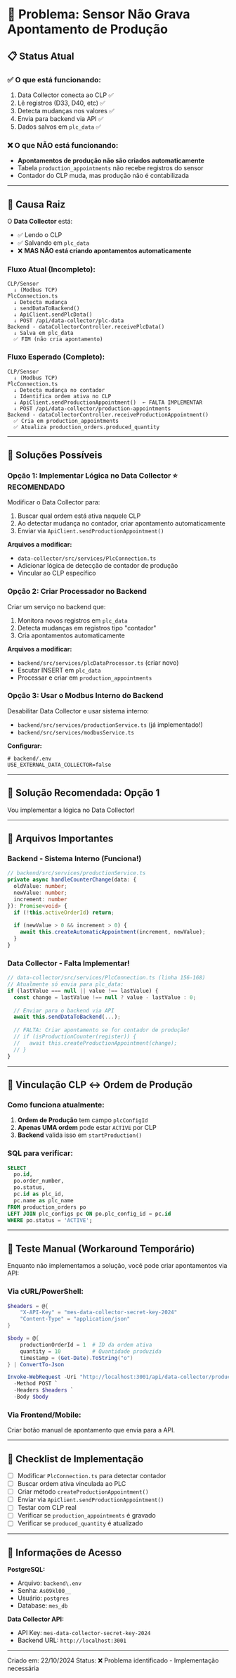# 🚨 Problema: Sensor Não Grava Apontamento de Produção

## 📋 Status Atual

### ✅ **O que está funcionando:**
1. Data Collector conecta ao CLP ✅
2. Lê registros (D33, D40, etc) ✅
3. Detecta mudanças nos valores ✅
4. Envia para backend via API ✅
5. Dados salvos em `plc_data` ✅

### ❌ **O que NÃO está funcionando:**
- **Apontamentos de produção não são criados automaticamente** 
- Tabela `production_appointments` não recebe registros do sensor
- Contador do CLP muda, mas produção não é contabilizada

---

## 🔎 Causa Raiz

O **Data Collector** está:
- ✅ Lendo o CLP
- ✅ Salvando em `plc_data`
- ❌ **MAS NÃO está criando apontamentos automaticamente**

### Fluxo Atual (Incompleto):

```
CLP/Sensor
  ↓ (Modbus TCP)
PlcConnection.ts
  ↓ Detecta mudança
  ↓ sendDataToBackend()
  ↓ ApiClient.sendPlcData()
  ↓ POST /api/data-collector/plc-data
Backend - dataCollectorController.receivePlcData()
  ↓ Salva em plc_data
  ✅ FIM (não cria apontamento)
```

### Fluxo Esperado (Completo):

```
CLP/Sensor
  ↓ (Modbus TCP)
PlcConnection.ts
  ↓ Detecta mudança no contador
  ↓ Identifica ordem ativa no CLP
  ↓ ApiClient.sendProductionAppointment()  ← FALTA IMPLEMENTAR
  ↓ POST /api/data-collector/production-appointments
Backend - dataCollectorController.receiveProductionAppointment()
  ✅ Cria em production_appointments
  ✅ Atualiza production_orders.produced_quantity
```

---

## 🔧 Soluções Possíveis

### **Opção 1: Implementar Lógica no Data Collector** ⭐ RECOMENDADO

Modificar o Data Collector para:
1. Buscar qual ordem está ativa naquele CLP
2. Ao detectar mudança no contador, criar apontamento automaticamente
3. Enviar via `ApiClient.sendProductionAppointment()`

**Arquivos a modificar:**
- `data-collector/src/services/PlcConnection.ts`
- Adicionar lógica de detecção de contador de produção
- Vincular ao CLP específico

### **Opção 2: Criar Processador no Backend**

Criar um serviço no backend que:
1. Monitora novos registros em `plc_data`
2. Detecta mudanças em registros tipo "contador"
3. Cria apontamentos automaticamente

**Arquivos a modificar:**
- `backend/src/services/plcDataProcessor.ts` (criar novo)
- Escutar INSERT em `plc_data`
- Processar e criar em `production_appointments`

### **Opção 3: Usar o Modbus Interno do Backend**

Desabilitar Data Collector e usar sistema interno:
- `backend/src/services/productionService.ts` (já implementado!)
- `backend/src/services/modbusService.ts`

**Configurar:**
```env
# backend/.env
USE_EXTERNAL_DATA_COLLECTOR=false
```

---

## 🎯 Solução Recomendada: Opção 1

Vou implementar a lógica no Data Collector!

---

## 📁 Arquivos Importantes

### Backend - Sistema Interno (Funciona!)
```typescript
// backend/src/services/productionService.ts
private async handleCounterChange(data: { 
  oldValue: number; 
  newValue: number; 
  increment: number 
}): Promise<void> {
  if (!this.activeOrderId) return;
  
  if (newValue > 0 && increment > 0) {
    await this.createAutomaticAppointment(increment, newValue);
  }
}
```

### Data Collector - Falta Implementar!
```typescript
// data-collector/src/services/PlcConnection.ts (linha 156-168)
// Atualmente só envia para plc_data:
if (lastValue === null || value !== lastValue) {
  const change = lastValue !== null ? value - lastValue : 0;
  
  // Enviar para o backend via API
  await this.sendDataToBackend(...);
  
  // FALTA: Criar apontamento se for contador de produção!
  // if (isProductionCounter(register)) {
  //   await this.createProductionAppointment(change);
  // }
}
```

---

## 🔗 Vinculação CLP ↔ Ordem de Produção

### Como funciona atualmente:

1. **Ordem de Produção** tem campo `plcConfigId`
2. **Apenas UMA ordem** pode estar `ACTIVE` por CLP
3. **Backend** valida isso em `startProduction()`

### SQL para verificar:
```sql
SELECT 
  po.id,
  po.order_number,
  po.status,
  pc.id as plc_id,
  pc.name as plc_name
FROM production_orders po
LEFT JOIN plc_configs pc ON po.plc_config_id = pc.id
WHERE po.status = 'ACTIVE';
```

---

## 🧪 Teste Manual (Workaround Temporário)

Enquanto não implementamos a solução, você pode criar apontamentos via API:

### Via cURL/PowerShell:
```powershell
$headers = @{
    "X-API-Key" = "mes-data-collector-secret-key-2024"
    "Content-Type" = "application/json"
}

$body = @{
    productionOrderId = 1  # ID da ordem ativa
    quantity = 10          # Quantidade produzida
    timestamp = (Get-Date).ToString("o")
} | ConvertTo-Json

Invoke-WebRequest -Uri "http://localhost:3001/api/data-collector/production-appointments" `
  -Method POST `
  -Headers $headers `
  -Body $body
```

### Via Frontend/Mobile:
Criar botão manual de apontamento que envia para a API.

---

## 📝 Checklist de Implementação

- [ ] Modificar `PlcConnection.ts` para detectar contador
- [ ] Buscar ordem ativa vinculada ao PLC
- [ ] Criar método `createProductionAppointment()`
- [ ] Enviar via `ApiClient.sendProductionAppointment()`
- [ ] Testar com CLP real
- [ ] Verificar se `production_appointments` é gravado
- [ ] Verificar se `produced_quantity` é atualizado

---

## 🔐 Informações de Acesso

**PostgreSQL:**
- Arquivo: `backend\.env`
- Senha: `As09kl00__`
- Usuário: `postgres`
- Database: `mes_db`

**Data Collector API:**
- API Key: `mes-data-collector-secret-key-2024`
- Backend URL: `http://localhost:3001`

---

Criado em: 22/10/2024
Status: ❌ Problema identificado - Implementação necessária

